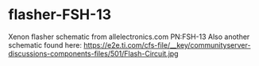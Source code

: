 # flasher-FSH-13
Xenon flasher schematic from allelectronics.com PN:FSH-13
Also another schematic found here: https://e2e.ti.com/cfs-file/__key/communityserver-discussions-components-files/501/Flash-Circuit.jpg
